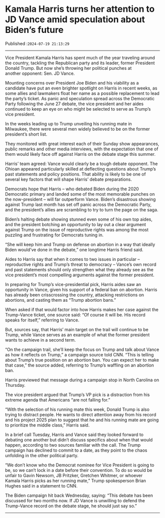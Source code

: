 # Kamala Harris turns her attention to JD Vance amid speculation about Biden’s future

Published :`2024-07-19 21:13:29`

---

Vice President Kamala Harris has spent much of the year traveling around the country, tackling the Republican party and its leader, former President Donald Trump. But now she’s throwing her political punches at another opponent: Sen. JD Vance.

Mounting concerns over President Joe Biden and his viability as a candidate have put an even brighter spotlight on Harris in recent weeks, as some allies and lawmakers float her name as a possible replacement to lead the party’s ticket. As panic and speculation spread across the Democratic Party following the June 27 debate, the vice president and her aides continued to keep an eye on who might be selected to serve as Trump’s vice president.

In the weeks leading up to Trump unveiling his running mate in Milwaukee, there were several men widely believed to be on the former president’s short list.

They monitored with great interest each of their Sunday show appearances, public remarks and other media interviews, with the expectation that one of them would likely face off against Harris on the debate stage this summer.

Harris’ team agreed: Vance would clearly be a tough debate opponent. The Ohioan appeared particularly skilled at deflecting questions about Trump’s past statements and policy positions. That ability is likely to be one of several key factors that will shape Harris’ debate preparations.

Democrats hope that Harris – who debated Biden during the 2020 Democratic primary and landed some of the most memorable punches on the now-president – will far outperform Vance. Biden’s disastrous showing against Trump last month has set off panic across the Democratic Party, and the president’s allies are scrambling to try to turn the page on the saga.

Biden’s halting debate showing stunned even some of his own top aides, and the president botching an opportunity to lay out a clear argument against Trump on the issue of reproductive rights was among the most puzzling and frustrating for Democrats tuning in.

“She will keep him and Trump on defense on abortion in a way that ideally Biden would’ve done in the debate,” one longtime Harris friend said.

Aides to Harris say that when it comes to two issues in particular – reproductive rights and Trump’s threat to democracy – Vance’s own record and past statements should only strengthen what they already see as the vice president’s most compelling arguments against the former president.

In preparing for Trump’s vice-presidential pick, Harris aides saw an opportunity in Vance, given his support of a federal ban on abortion. Harris has already been crisscrossing the country, attacking restrictions on abortions, and casting them as “Trump abortion bans.”

When asked if that would factor into how Harris makes her case against the Trump-Vance ticket, one source said: “Of course it will be. His record speaks for itself,” referring to Vance.

But, sources say, that Harris’ main target on the trail will continue to be Trump, while Vance serves as an example of what the former president wants to achieve in a second term.

“On the campaign trail, she’ll keep the focus on Trump and talk about Vance as how it reflects on Trump,” a campaign source told CNN. “This is telling about Trump’s true position on an abortion ban. You can expect her to make that case,” the source added, referring to Trump’s waffling on an abortion ban.

Harris previewed that message during a campaign stop in North Carolina on Thursday.

The vice president argued that Trump’s VP pick is a distraction from his extreme agenda that Americans “are not falling for.”

“With the selection of his running mate this week, Donald Trump is also trying to distract people. He wants to direct attention away from his record and his project 2025 plan to suggest that he and his running mate are going to prioritize the middle class,” Harris said.

In a brief call Tuesday, Harris and Vance said they looked forward to debating one another but didn’t discuss specifics about when that would happen, according to two sources familiar with the call. The Trump campaign has declined to commit to a date, as they point to the chaos unfolding in the other political party.

“We don’t know who the Democrat nominee for Vice President is going to be, so we can’t lock in a date before their convention. To do so would be unfair to Gavin Newsom, JB Pritzker, Gretchen Whitmer, or whoever Kamala Harris picks as her running mate,” Trump spokesperson Brian Hughes said in a statement to CNN.

The Biden campaign hit back Wednesday, saying: “This debate has been discussed for two months now. If JD Vance is unwilling to defend the Trump-Vance record on the debate stage, he should just say so.”

---

